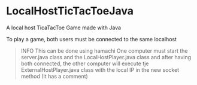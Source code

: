 # LocalHostTicTacToeJava
A local host TicaTacToe Game made with Java

To play a game, both users must be connected to the same localhost
> INFO
> This can be done using hamachi
One computer must start the server.java class and the LocalHostPlayer.java class and after having both connected, the other computer will execute tje ExternalHostPlayer.java class with the local IP in the new socket method (It has a comment)
